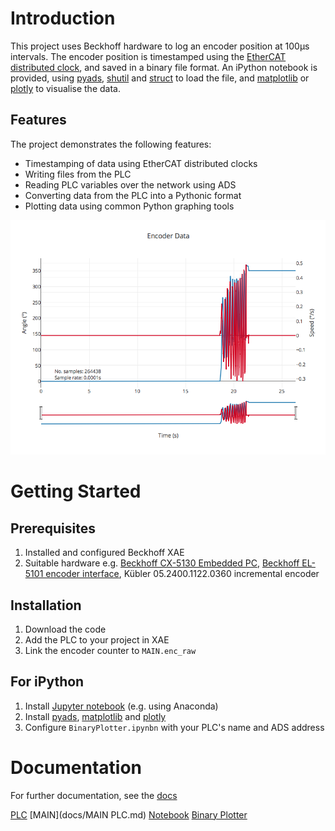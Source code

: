 # Introduction
This project uses Beckhoff hardware to log an encoder position at 100µs intervals.
The encoder position is timestamped using the [EtherCAT distributed clock](https://infosys.beckhoff.com/english.php?content=../content/1033/ethercatsystem/2469118347.html&id=), and saved in a binary file format.
An iPython notebook is provided, using [pyads](http://pyads.readthedocs.io/en/latest/), 
[shutil](https://docs.python.org/3.6/library/shutil.html) and [struct](https://docs.python.org/3.6/library/struct.html) 
to load the file, and [matplotlib](https://matplotlib.org) or [plotly](https://plot.ly) to visualise the data.

## Features
The project demonstrates the following features:
- Timestamping of data using EtherCAT distributed clocks
- Writing files from the PLC
- Reading PLC variables over the network using ADS
- Converting data from the PLC into a Pythonic format
- Plotting data using common Python graphing tools

![Graph](./docs/plotly.png)

# Getting Started
## Prerequisites
1.  Installed and configured Beckhoff XAE
2.  Suitable hardware e.g. [Beckhoff CX-5130 Embedded PC](https://www.beckhoff.com/CX5130/), [Beckhoff EL-5101 encoder interface](https://www.beckhoff.com/EL5101/), Kübler 05.2400.1122.0360 incremental encoder

## Installation
1.	Download the code
2.  Add the PLC to your project in XAE
3.	Link the encoder counter to `MAIN.enc_raw`

## For iPython
1.  Install [Jupyter notebook](http://jupyter.readthedocs.io/en/latest/) (e.g. using Anaconda)
1.  Install [pyads](http://pyads.readthedocs.io/en/latest/), [matplotlib](https://matplotlib.org) and [plotly](https://plot.ly/python/getting-started/)
2.  Configure `BinaryPlotter.ipynbn` with your PLC's name and ADS address

# Documentation
For further documentation, see the [docs](/docs)

[PLC](docs/PLC.md)
[MAIN](docs/MAIN PLC.md)
[Notebook](docs/Notebook.md)
[Binary Plotter](BinaryPlotter.md)
